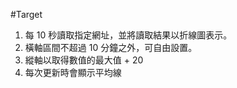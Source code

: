 #Target

1. 每 10 秒讀取指定網址，並將讀取結果以折線圖表示。
2. 橫軸區間不超過 10 分鐘之外，可自由設置。
3. 縱軸以取得數值的最大值 + 20
4. 每次更新時會顯示平均線

